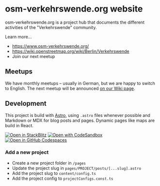 # osm-verkehrswende.org website

osm-verkehrswende.org is a project hub that documents the different activities of the "Verkehrswende" community.

Learn more…

* https://www.osm-verkehrswende.org/
* https://wiki.openstreetmap.org/wiki/Berlin/Verkehrswende
* Join our next meetup

## Meetups

We have monthly meetups – usually in German, but we are happy to switch to English. The next meetup will be announced [on our Wiki page](https://wiki.openstreetmap.org/wiki/Berlin/Verkehrswende).

## Development

This project is build with [Astro](https://astro.build/), using `.astro` files whenever possible and Markdown or MDX for blog posts and pages. Dynamic pages like maps are build in React.

[![Open in StackBlitz](https://developer.stackblitz.com/img/open_in_stackblitz.svg)](https://stackblitz.com/github/withastro/astro/tree/latest/examples/blog)
[![Open with CodeSandbox](https://assets.codesandbox.io/github/button-edit-lime.svg)](https://codesandbox.io/p/sandbox/github/withastro/astro/tree/latest/examples/blog)
[![Open in GitHub Codespaces](https://github.com/codespaces/badge.svg)](https://codespaces.new/withastro/astro?devcontainer_path=.devcontainer/blog/devcontainer.json)

### Add a new project

- Create a new project folder in `/pages`
- Update the project slug in `pages/PROJECT/posts/[...slug].astro`
- Add the project slug to `content/config.ts`
- Add the project config to `projectConfigs.const.ts`
